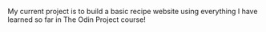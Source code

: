 My current project is to build a basic recipe website using everything I have learned so far in The Odin Project course!
